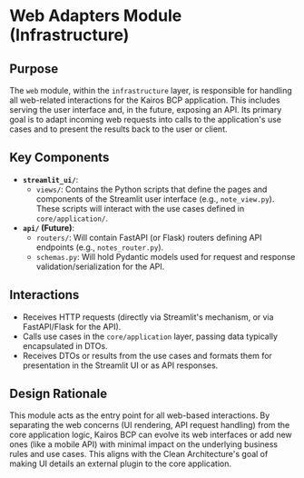 # Web Adapters Module (Infrastructure)

## Purpose

The `web` module, within the `infrastructure` layer, is responsible for handling all web-related interactions for the Kairos BCP application. This includes serving the user interface and, in the future, exposing an API. Its primary goal is to adapt incoming web requests into calls to the application's use cases and to present the results back to the user or client.

## Key Components

* **`streamlit_ui/`**:
    * `views/`: Contains the Python scripts that define the pages and components of the Streamlit user interface (e.g., `note_view.py`). These scripts will interact with the use cases defined in `core/application/`.
* **`api/` (Future)**:
    * `routers/`: Will contain FastAPI (or Flask) routers defining API endpoints (e.g., `notes_router.py`).
    * `schemas.py`: Will hold Pydantic models used for request and response validation/serialization for the API.

## Interactions

* Receives HTTP requests (directly via Streamlit's mechanism, or via FastAPI/Flask for the API).
* Calls use cases in the `core/application` layer, passing data typically encapsulated in DTOs.
* Receives DTOs or results from the use cases and formats them for presentation in the Streamlit UI or as API responses.

## Design Rationale

This module acts as the entry point for all web-based interactions. By separating the web concerns (UI rendering, API request handling) from the core application logic, Kairos BCP can evolve its web interfaces or add new ones (like a mobile API) with minimal impact on the underlying business rules and use cases. This aligns with the Clean Architecture's goal of making UI details an external plugin to the core application.
